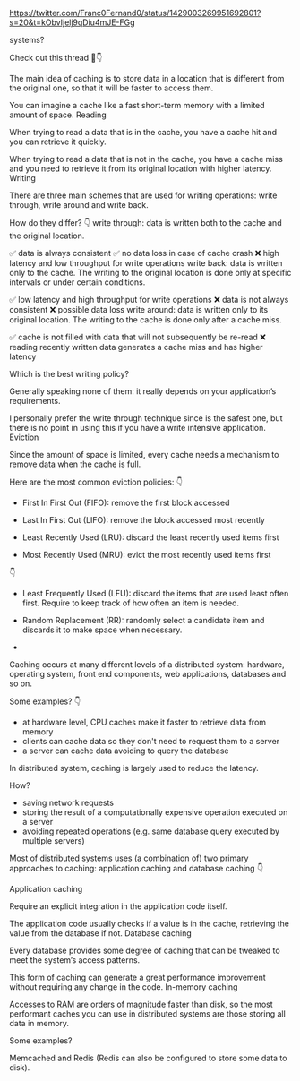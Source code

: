 https://twitter.com/Franc0Fernand0/status/1429003269951692801?s=20&t=kObvIjelj9qDiu4mJE-FGg

systems?

Check out this thread 🧵👇



The main idea of caching is to store data in a location that is different from the original one, so that it will be faster to access them.

You can imagine a cache like a fast short-term memory with a limited amount of space. Reading

When trying to read a data that is in the cache, you have a cache hit and you can retrieve it quickly.

When trying to read a data that is not in the cache, you have a cache miss and you need to retrieve it from its original location with higher latency. Writing

There are three main schemes that are used for writing operations: write through, write around and write back.

How do they differ? 👇 write through: data is written both to the cache and the original location.

✅ data is always consistent
✅ no data loss in case of cache crash
❌ high latency and low throughput for write operations write back: data is written only to the cache. The writing to the original location is done only at specific intervals or under certain conditions.

✅ low latency and high throughput for write operations
❌ data is not always consistent
❌ possible data loss write around: data is written only to its original location. The writing to the cache is done only after a cache miss.

✅ cache is not filled with data that will not subsequently be re-read
❌ reading recently written data generates a cache miss and has higher latency

Which is the best writing policy?

Generally speaking none of them: it really depends on your application’s requirements.

I personally prefer the write through technique since is the safest one, but there is no point in using this if you have a write intensive application. Eviction

Since the amount of space is limited, every cache needs a mechanism to remove data when the cache is full.

Here are the most common eviction policies: 👇

- First In First Out (FIFO): remove the first block accessed

- Last In First Out (LIFO): remove the block accessed most recently

- Least Recently Used (LRU): discard the least recently used items first

- Most Recently Used (MRU): evict the most recently used items first

👇

- Least Frequently Used (LFU): discard the items that are used least often first. Require to keep track of how often an item is needed.

- Random Replacement (RR): randomly select a candidate item and discards it to make space when necessary. 
- 
Caching occurs at many different levels of a distributed system: hardware, operating system, front end components, web applications, databases and so on.

Some examples? 👇

- at hardware level, CPU caches make it faster to retrieve data from memory
- clients can cache data so they don't need to request them to a server
- a server can cache data avoiding to query the database

In distributed system, caching is largely used to reduce the latency.

How?

- saving network requests
- storing the result of a computationally expensive operation executed on a server
- avoiding repeated operations (e.g. same database query executed by multiple servers)

Most of distributed systems uses (a combination of) two primary approaches to caching: application caching and database caching 👇

Application caching

Require an explicit integration in the application code itself.

The application code usually checks if a value is in the cache, retrieving the value from the database if not. Database caching

Every database provides some degree of caching that can be tweaked to meet the system’s access patterns.

This form of caching can generate a great performance improvement without requiring any change in the code. In-memory caching

Accesses to RAM are orders of magnitude faster than disk, so the most performant caches you can use in distributed systems are those storing all data in memory.

Some examples?

Memcached and Redis (Redis can also be configured to store some data to disk).
